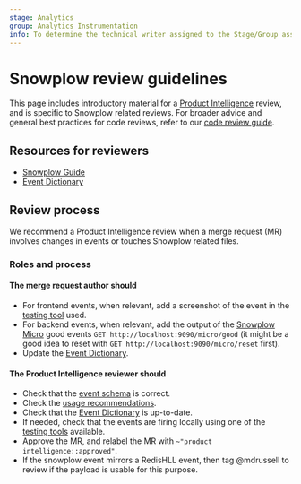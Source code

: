 ```yaml
---
stage: Analytics
group: Analytics Instrumentation
info: To determine the technical writer assigned to the Stage/Group associated with this page, see https://about.gitlab.com/handbook/product/ux/technical-writing/#assignments
---
```


# Snowplow review guidelines

This page includes introductory material for a
[Product Intelligence](https://about.gitlab.com/handbook/engineering/development/analytics/product-intelligence/)
review, and is specific to Snowplow related reviews. For broader advice and
general best practices for code reviews, refer to our [code review guide](../code_review.md).

## Resources for reviewers

- [Snowplow Guide](index.md)
- [Event Dictionary](https://metrics.gitlab.com/snowplow/)

## Review process

We recommend a Product Intelligence review when a merge request (MR) involves changes in
events or touches Snowplow related files.

### Roles and process

#### The merge request **author** should

- For frontend events, when relevant, add a screenshot of the event in
  the [testing tool](implementation.md#develop-and-test-snowplow) used.
- For backend events, when relevant, add the output of the
  [Snowplow Micro](implementation.md#test-backend-events-with-snowplow-micro) good events
  `GET http://localhost:9090/micro/good` (it might be a good idea
  to reset with `GET http://localhost:9090/micro/reset` first).
- Update the [Event Dictionary](event_dictionary_guide.md).

#### The Product Intelligence **reviewer** should

- Check that the [event schema](index.md#event-schema) is correct.
- Check the [usage recommendations](implementation.md#usage-recommendations).
- Check that the [Event Dictionary](event_dictionary_guide.md) is up-to-date.
- If needed, check that the events are firing locally using one of the
[testing tools](implementation.md#develop-and-test-snowplow) available.
- Approve the MR, and relabel the MR with `~"product intelligence::approved"`.
- If the snowplow event mirrors a RedisHLL event, then tag @mdrussell to review if the payload is usable for this purpose.
